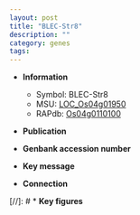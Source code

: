 ```yaml
---
layout: post
title: "BLEC-Str8"
description: ""
category: genes
tags: 
---
```


* **Information**  
    + Symbol: BLEC-Str8  
    + MSU: [LOC_Os04g01950](http://rice.uga.edu/cgi-bin/ORF_infopage.cgi?orf=LOC_Os04g01950)  
    + RAPdb: [Os04g0110100](http://rapdb.dna.affrc.go.jp/viewer/gbrowse_details/irgsp1?name=Os04g0110100)  

* **Publication**  

* **Genbank accession number**  

* **Key message**  

* **Connection**  

[//]: # * **Key figures**  


